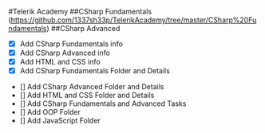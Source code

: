 #Telerik Academy
##CSharp Fundamentals (https://github.com/1337sh33p/TelerikAcademy/tree/master/CSharp%20Fundamentals)
##CSharp Advanced

- [x] Add CSharp Fundamentals info
- [x] Add CSharp Advanced info
- [x] Add HTML and CSS info
- [x] Add CSharp Fundamentals Folder and Details
- [] Add CSharp Advanced Folder and Details
- [] Add HTML and CSS Folder and Details
- [] Add CSharp Fundamentals and Advanced Tasks
- [] Add OOP Folder
- [] Add JavaScript Folder